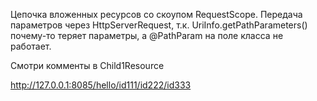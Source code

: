 Цепочка вложенных ресурсов со скоупом RequestScope.
Передача параметров через HttpServerRequest, т.к. UriInfo.getPathParameters() почему-то теряет параметры,
а @PathParam на поле класса не работает.

Смотри комменты в Child1Resource

http://127.0.0.1:8085/hello/id111/id222/id333